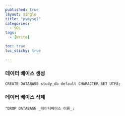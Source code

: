 ```yaml
---
published: true
layout: single
title: "pymysql"
categories:
  - SQL
tags:
  - [Write]

toc: true
toc_sticky: true

---
```



### 데이터 베이스 생성
```
CREATE DATABASE study_db default CHARACTER SET UTF8; 
```


### 데이터 베이스 삭제
```
"DROP DATABASE _데이터베이스 이름_;
```

